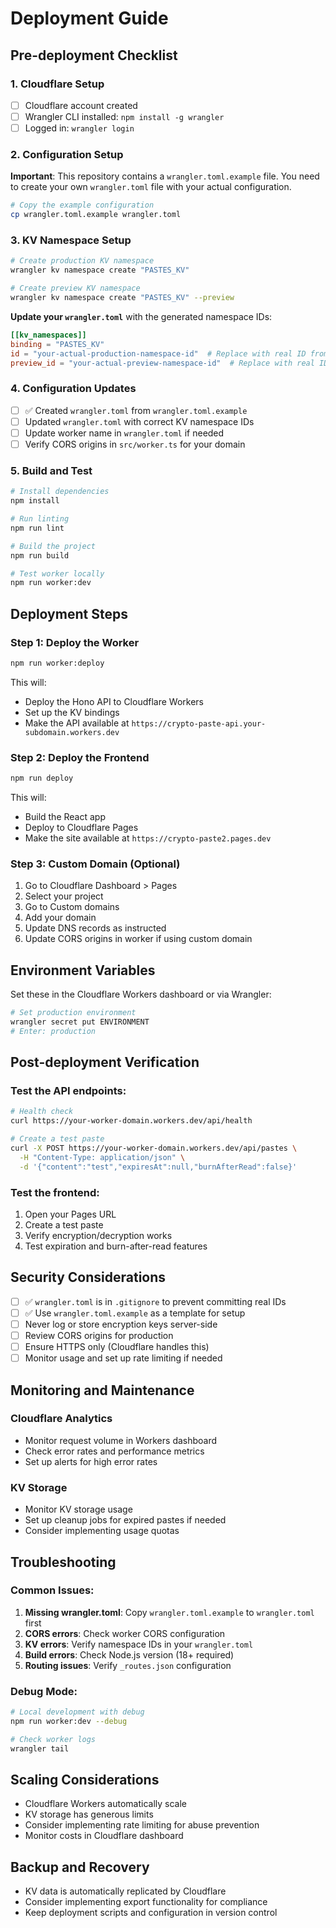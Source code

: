 # Deployment Guide

## Pre-deployment Checklist

### 1. Cloudflare Setup
- [ ] Cloudflare account created
- [ ] Wrangler CLI installed: `npm install -g wrangler`
- [ ] Logged in: `wrangler login`

### 2. Configuration Setup
**Important**: This repository contains a `wrangler.toml.example` file. You need to create your own `wrangler.toml` file with your actual configuration.

```bash
# Copy the example configuration
cp wrangler.toml.example wrangler.toml
```

### 3. KV Namespace Setup
```bash
# Create production KV namespace
wrangler kv namespace create "PASTES_KV"

# Create preview KV namespace  
wrangler kv namespace create "PASTES_KV" --preview
```

**Update your `wrangler.toml`** with the generated namespace IDs:
```toml
[[kv_namespaces]]
binding = "PASTES_KV"
id = "your-actual-production-namespace-id"  # Replace with real ID from command output
preview_id = "your-actual-preview-namespace-id"  # Replace with real ID from command output
```

### 4. Configuration Updates
- [ ] ✅ Created `wrangler.toml` from `wrangler.toml.example`
- [ ] Updated `wrangler.toml` with correct KV namespace IDs
- [ ] Update worker name in `wrangler.toml` if needed
- [ ] Verify CORS origins in `src/worker.ts` for your domain

### 5. Build and Test
```bash
# Install dependencies
npm install

# Run linting
npm run lint

# Build the project
npm run build

# Test worker locally
npm run worker:dev
```

## Deployment Steps

### Step 1: Deploy the Worker
```bash
npm run worker:deploy
```

This will:
- Deploy the Hono API to Cloudflare Workers
- Set up the KV bindings
- Make the API available at `https://crypto-paste-api.your-subdomain.workers.dev`

### Step 2: Deploy the Frontend
```bash
npm run deploy
```

This will:
- Build the React app
- Deploy to Cloudflare Pages
- Make the site available at `https://crypto-paste2.pages.dev`

### Step 3: Custom Domain (Optional)
1. Go to Cloudflare Dashboard > Pages
2. Select your project
3. Go to Custom domains
4. Add your domain
5. Update DNS records as instructed
6. Update CORS origins in worker if using custom domain

## Environment Variables

Set these in the Cloudflare Workers dashboard or via Wrangler:

```bash
# Set production environment
wrangler secret put ENVIRONMENT
# Enter: production
```

## Post-deployment Verification

### Test the API endpoints:
```bash
# Health check
curl https://your-worker-domain.workers.dev/api/health

# Create a test paste
curl -X POST https://your-worker-domain.workers.dev/api/pastes \
  -H "Content-Type: application/json" \
  -d '{"content":"test","expiresAt":null,"burnAfterRead":false}'
```

### Test the frontend:
1. Open your Pages URL
2. Create a test paste
3. Verify encryption/decryption works
4. Test expiration and burn-after-read features

## Security Considerations

- [ ] ✅ `wrangler.toml` is in `.gitignore` to prevent committing real IDs
- [ ] ✅ Use `wrangler.toml.example` as a template for setup
- [ ] Never log or store encryption keys server-side
- [ ] Review CORS origins for production
- [ ] Ensure HTTPS only (Cloudflare handles this)
- [ ] Monitor usage and set up rate limiting if needed

## Monitoring and Maintenance

### Cloudflare Analytics
- Monitor request volume in Workers dashboard
- Check error rates and performance metrics
- Set up alerts for high error rates

### KV Storage
- Monitor KV storage usage
- Set up cleanup jobs for expired pastes if needed
- Consider implementing usage quotas

## Troubleshooting

### Common Issues:
1. **Missing wrangler.toml**: Copy `wrangler.toml.example` to `wrangler.toml` first
2. **CORS errors**: Check worker CORS configuration
3. **KV errors**: Verify namespace IDs in your `wrangler.toml`
4. **Build errors**: Check Node.js version (18+ required)
5. **Routing issues**: Verify `_routes.json` configuration

### Debug Mode:
```bash
# Local development with debug
npm run worker:dev --debug

# Check worker logs
wrangler tail
```

## Scaling Considerations

- Cloudflare Workers automatically scale
- KV storage has generous limits
- Consider implementing rate limiting for abuse prevention
- Monitor costs in Cloudflare dashboard

## Backup and Recovery

- KV data is automatically replicated by Cloudflare
- Consider implementing export functionality for compliance
- Keep deployment scripts and configuration in version control 